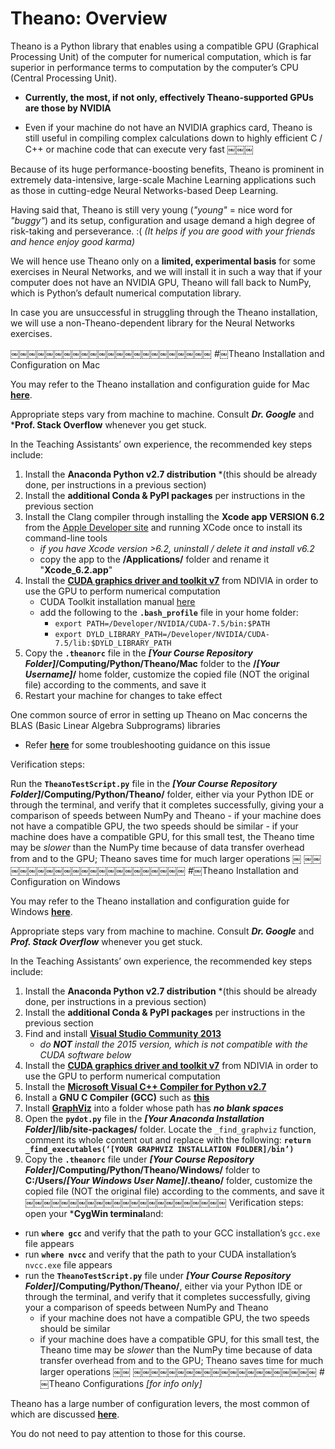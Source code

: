 # Theano: Overview

Theano is a Python library that enables using a compatible GPU (Graphical Processing Unit) of the computer for numerical computation, which is far superior in performance terms to computation by the computer’s CPU (Central Processing Unit).

* **Currently, the most, if not only, effectively Theano-supported GPUs are those by NVIDIA**

* Even if your machine do not have an NVIDIA graphics card, Theano is still useful in compiling complex calculations down to highly efficient C / C++ or machine code that can execute very fast
￼￼￼

Because of its huge performance-boosting benefits, Theano is prominent in extremely data-intensive, large-scale Machine Learning applications such as those in cutting-edge Neural Networks-based Deep Learning.

Having said that, Theano is still very young (*"young"* = nice word for *"buggy"*) and its setup, configuration and usage demand a high degree of risk-taking and perseverance. :( *(It helps if you are good with your friends and hence enjoy good karma)*

We will hence use Theano only on a **limited, experimental basis** for some exercises in Neural Networks, and we will install it in such a way that if your computer does not have an NVIDIA GPU, Theano will fall back to NumPy, which is Python’s default numerical computation library.

In case you are unsuccessful in struggling through the Theano installation, we will use a non-Theano-dependent library for the Neural Networks exercises.

￼￼￼￼￼￼￼￼￼￼￼￼￼￼￼￼￼￼￼￼￼￼￼
#￼Theano Installation and Configuration on Mac

You may refer to the Theano installation and configuration guide for Mac [**here**](http://deeplearning.net/software/theano/install.html#mac-os).

Appropriate steps vary from machine to machine. Consult ***Dr. Google*** and ***Prof. Stack Overflow** whenever you get stuck.

In the Teaching Assistants’ own experience, the recommended key steps include:

1. Install the **Anaconda Python v2.7 distribution** *(this should be already done, per instructions in a previous section)
2. Install the **additional Conda & PyPI packages** per instructions in the previous section
3. Install the Clang compiler through installing the **Xcode app VERSION 6.2** from the [Apple Developer site](http://developer.apple.com/downloads) and running XCode once to install its command-line tools
    - _if you have Xcode version >6.2, uninstall / delete it and install v6.2_
    - copy the app to the **/Applications/** folder and rename it "**Xcode_6.2.app**"
4. Install the [**CUDA graphics driver and toolkit v7**](http://developer.nvidia.com/cuda-downloads) from NDIVIA in order to use the GPU to perform numerical computation
    - CUDA Toolkit installation manual [here](http://developer.download.nvidia.com/compute/cuda/7.5/Prod/docs/sidebar/CUDA_Installation_Guide_Mac.pdf)
    - add the following to the **`.bash_profile`** file in your home folder:
        - `export PATH=/Developer/NVIDIA/CUDA-7.5/bin:$PATH`
        - `export DYLD_LIBRARY_PATH=/Developer/NVIDIA/CUDA-7.5/lib:$DYLD_LIBRARY_PATH`
5. Copy the **`.theanorc`** file in the **_[Your Course Repository Folder]_/Computing/Python/Theano/Mac** folder to the **/*[Your Username]*/** home folder, customize the copied file (NOT the original file) according to the comments, and save it
6. Restart your machine for changes to take effect

One common source of error in setting up Theano on Mac concerns the BLAS (Basic Linear Algebra Subprograms) libraries
* Refer [**here**](http://deeplearning.net/software/theano/install.html#troubleshooting-make-sure-you-have-a-blas-library) for some troubleshooting guidance on this issue

Verification steps:

Run the **`TheanoTestScript.py`** file in the ***[Your Course Repository Folder]*/Computing/Python/Theano/** folder, either via your Python IDE or through the terminal, and verify that it completes successfully, giving your a comparison of speeds between NumPy and Theano
    - if your machine does not have a compatible GPU, the two speeds should be similar
    - if your machine does have a compatible GPU, for this small test, the Theano time may be _slower_ than the NumPy time because of data transfer overhead from and to the GPU; Theano saves time for much larger operations
￼
￼￼￼￼￼￼￼￼￼￼￼￼￼￼￼￼￼￼￼￼￼￼
#￼Theano Installation and Configuration on Windows

You may refer to the Theano installation and configuration guide for Windows [**here**](http://deeplearning.net/software/theano/install_windows.html).

Appropriate steps vary from machine to machine. Consult ***Dr. Google*** and ***Prof. Stack Overflow*** whenever you get stuck.

In the Teaching Assistants’ own experience, the recommended key steps include:

1. Install the **Anaconda Python v2.7 distribution** *(this should be already done, per instructions in a previous section)
2. Install the **additional Conda & PyPI packages** per instructions in the previous section
3. Find and install [**Visual Studio Community 2013**](http://www.visualstudio.com/downloads/download-visual-studio-vs)
    * *do **NOT** install the 2015 version, which is not compatible with the CUDA software below*
4. Install the [**CUDA graphics driver and toolkit v7**](http://developer.nvidia.com/cuda-downloads) from NDIVIA in order to use the GPU to perform numerical computation
5. Install the [**Microsoft Visual C++ Compiler for Python v2.7**](http://www.microsoft.com/en-us/download/details.aspx?id=44266)
6. Install a **GNU C Compiler (GCC)** such as [**this**](http://tdm-gcc.tdragon.net)
7. Install [**GraphViz**](http://www.graphviz.org/Download.php) into a folder whose path has ***no blank spaces***
8. Open the **`pydot.py`** file in the ***[Your Anaconda Installation Folder]*/lib/site-packages/** folder. Locate the `_find_graphviz` function, comment its whole content out and replace with the following: **`return _find_executables(‘[YOUR GRAPHVIZ INSTALLATION FOLDER]/bin’)`**
9. Copy the **`.theanorc`** file under ***[Your Course Repository Folder]*/Computing/Python/Theano/Windows/** folder to **C:/Users/*[Your Windows User Name]*/.theano/** folder, customize the copied file (NOT the original file) according to the comments, and save it
￼￼￼￼￼￼￼￼￼￼￼￼￼￼￼￼￼￼￼￼￼￼￼
Verification steps: open your ***CygWin terminal**and:

* run **`where gcc`** and verify that the path to your GCC installation’s `gcc.exe` file appears
* run **`where nvcc`** and verify that the path to your CUDA installation’s `nvcc.exe` file appears
* run the **`TheanoTestScript.py`** file under ***[Your Course Repository Folder]*/Computing/Python/Theano/**, either via your Python IDE or through the terminal, and verify that it completes successfully, giving your a comparison of speeds between NumPy and Theano
    - if your machine does not have a compatible GPU, the two speeds should be similar
    - if your machine does have a compatible GPU, for this small test, the Theano time may be _slower_ than the NumPy time because of data transfer overhead from and to the GPU; Theano saves time for much larger operations
￼￼
￼￼￼￼￼￼￼￼￼￼￼￼￼￼￼￼￼￼￼￼￼
#￼Theano Configurations *[for info only]*

Theano has a large number of configuration levers, the most common of which are discussed [**here**](http://deeplearning.net/software/theano/library/config.html).

You do not need to pay attention to those for this course.
